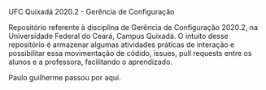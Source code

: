 UFC Quixadá 2020.2 - Gerência de Configuração

Repositório referente à disciplina de Gerência de Configuração 2020.2, na Universidade Federal do Ceará, Campus Quixadá.
O intuito desse repositório é armazenar algumas atividades práticas de interação e possibilitar essa movimentação de códido, issues, pull requests entre os alunos e 
a professora, facilitando o aprendizado.

Paulo guilherme passou por aqui.
